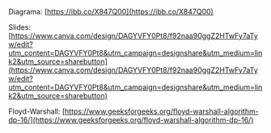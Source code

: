 Diagrama: [https://ibb.co/X847Q00](https://ibb.co/X847Q00)  

Slides: [https://www.canva.com/design/DAGYVFY0Pt8/f92naa90ggZ2HTwFy7aTyw/edit?utm_content=DAGYVFY0Pt8&utm_campaign=designshare&utm_medium=link2&utm_source=sharebutton](https://www.canva.com/design/DAGYVFY0Pt8/f92naa90ggZ2HTwFy7aTyw/edit?utm_content=DAGYVFY0Pt8&utm_campaign=designshare&utm_medium=link2&utm_source=sharebutton)

Floyd-Warshall: [https://www.geeksforgeeks.org/floyd-warshall-algorithm-dp-16/](https://www.geeksforgeeks.org/floyd-warshall-algorithm-dp-16/)
